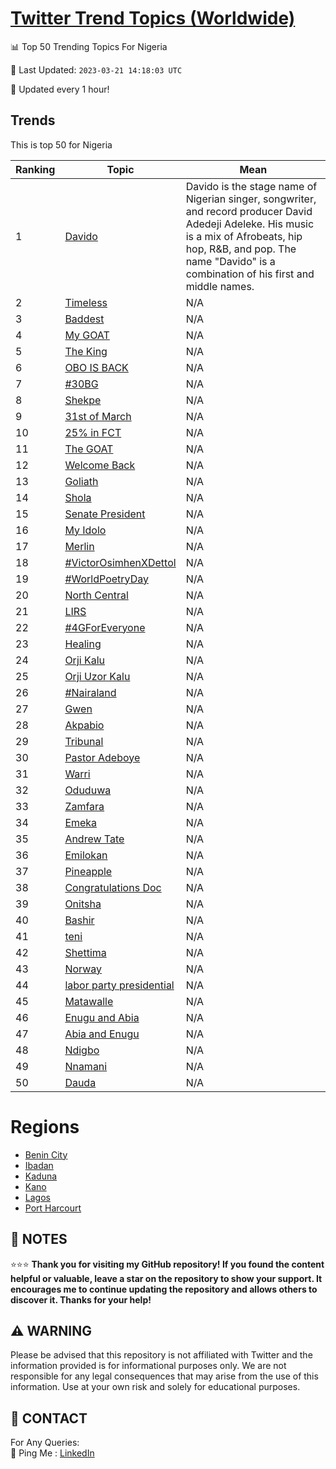 [Twitter Trend Topics (Worldwide)](https://github.com/ErcinDedeoglu/Twitter-Trend-Topics)
==========


📊 Top 50 Trending Topics For Nigeria

📆 Last Updated: `2023-03-21 14:18:03 UTC`

🔧 Updated every 1 hour!


## Trends

This is top 50 for Nigeria

| Ranking | Topic | Mean |
| ------- | ------------ | ------------ |
| 1 | [Davido](http://twitter.com/search?q=Davido) | Davido is the stage name of Nigerian singer, songwriter, and record producer David Adedeji Adeleke. His music is a mix of Afrobeats, hip hop, R&B, and pop. The name "Davido" is a combination of his first and middle names. |
| 2 | [Timeless](http://twitter.com/search?q=Timeless) | N/A |
| 3 | [Baddest](http://twitter.com/search?q=Baddest) | N/A |
| 4 | [My GOAT](http://twitter.com/search?q=My+GOAT) | N/A |
| 5 | [The King](http://twitter.com/search?q=The+King) | N/A |
| 6 | [OBO IS BACK](http://twitter.com/search?q=OBO+IS+BACK) | N/A |
| 7 | [#30BG](http://twitter.com/search?q=%2330BG) | N/A |
| 8 | [Shekpe](http://twitter.com/search?q=Shekpe) | N/A |
| 9 | [31st of March](http://twitter.com/search?q=31st+of+March) | N/A |
| 10 | [25% in FCT](http://twitter.com/search?q=25%25+in+FCT) | N/A |
| 11 | [The GOAT](http://twitter.com/search?q=The+GOAT) | N/A |
| 12 | [Welcome Back](http://twitter.com/search?q=Welcome+Back) | N/A |
| 13 | [Goliath](http://twitter.com/search?q=Goliath) | N/A |
| 14 | [Shola](http://twitter.com/search?q=Shola) | N/A |
| 15 | [Senate President](http://twitter.com/search?q=Senate+President) | N/A |
| 16 | [My Idolo](http://twitter.com/search?q=My+Idolo) | N/A |
| 17 | [Merlin](http://twitter.com/search?q=Merlin) | N/A |
| 18 | [#VictorOsimhenXDettol](http://twitter.com/search?q=%23VictorOsimhenXDettol) | N/A |
| 19 | [#WorldPoetryDay](http://twitter.com/search?q=%23WorldPoetryDay) | N/A |
| 20 | [North Central](http://twitter.com/search?q=North+Central) | N/A |
| 21 | [LIRS](http://twitter.com/search?q=LIRS) | N/A |
| 22 | [#4GForEveryone](http://twitter.com/search?q=%234GForEveryone) | N/A |
| 23 | [Healing](http://twitter.com/search?q=Healing) | N/A |
| 24 | [Orji Kalu](http://twitter.com/search?q=Orji+Kalu) | N/A |
| 25 | [Orji Uzor Kalu](http://twitter.com/search?q=Orji+Uzor+Kalu) | N/A |
| 26 | [#Nairaland](http://twitter.com/search?q=%23Nairaland) | N/A |
| 27 | [Gwen](http://twitter.com/search?q=Gwen) | N/A |
| 28 | [Akpabio](http://twitter.com/search?q=Akpabio) | N/A |
| 29 | [Tribunal](http://twitter.com/search?q=Tribunal) | N/A |
| 30 | [Pastor Adeboye](http://twitter.com/search?q=Pastor+Adeboye) | N/A |
| 31 | [Warri](http://twitter.com/search?q=Warri) | N/A |
| 32 | [Oduduwa](http://twitter.com/search?q=Oduduwa) | N/A |
| 33 | [Zamfara](http://twitter.com/search?q=Zamfara) | N/A |
| 34 | [Emeka](http://twitter.com/search?q=Emeka) | N/A |
| 35 | [Andrew Tate](http://twitter.com/search?q=Andrew+Tate) | N/A |
| 36 | [Emilokan](http://twitter.com/search?q=Emilokan) | N/A |
| 37 | [Pineapple](http://twitter.com/search?q=Pineapple) | N/A |
| 38 | [Congratulations Doc](http://twitter.com/search?q=Congratulations+Doc) | N/A |
| 39 | [Onitsha](http://twitter.com/search?q=Onitsha) | N/A |
| 40 | [Bashir](http://twitter.com/search?q=Bashir) | N/A |
| 41 | [teni](http://twitter.com/search?q=teni) | N/A |
| 42 | [Shettima](http://twitter.com/search?q=Shettima) | N/A |
| 43 | [Norway](http://twitter.com/search?q=Norway) | N/A |
| 44 | [labor party presidential](http://twitter.com/search?q=labor+party+presidential) | N/A |
| 45 | [Matawalle](http://twitter.com/search?q=Matawalle) | N/A |
| 46 | [Enugu and Abia](http://twitter.com/search?q=Enugu+and+Abia) | N/A |
| 47 | [Abia and Enugu](http://twitter.com/search?q=Abia+and+Enugu) | N/A |
| 48 | [Ndigbo](http://twitter.com/search?q=Ndigbo) | N/A |
| 49 | [Nnamani](http://twitter.com/search?q=Nnamani) | N/A |
| 50 | [Dauda](http://twitter.com/search?q=Dauda) | N/A |



# Regions

* [Benin City](</Nigeria/Benin City.md>)
* [Ibadan](</Nigeria/Ibadan.md>)
* [Kaduna](</Nigeria/Kaduna.md>)
* [Kano](</Nigeria/Kano.md>)
* [Lagos](</Nigeria/Lagos.md>)
* [Port Harcourt](</Nigeria/Port Harcourt.md>)



## 📝 NOTES

⭐⭐⭐ **Thank you for visiting my GitHub repository! If you found the content helpful or valuable, leave a star on the repository to show your support. It encourages me to continue updating the repository and allows others to discover it. Thanks for your help!**


## ⚠️ WARNING

Please be advised that this repository is not affiliated with Twitter and the information provided is for informational purposes only. We are not responsible for any legal consequences that may arise from the use of this information. Use at your own risk and solely for educational purposes.


## 📨 CONTACT

 For Any Queries:  
            🏓 Ping Me : [LinkedIn](https://www.linkedin.com/in/ercindedeoglu/)
